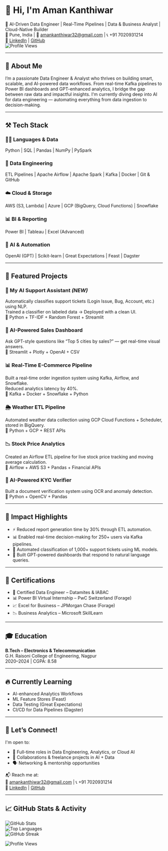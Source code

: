 # 👋 Hi, I'm Aman Kanthiwar  
🚀 AI-Driven Data Engineer | Real-Time Pipelines | Data & Business Analyst | Cloud-Native Builder  
📍 Pune, India | 📧 amankanthiwar32@gmail.com | 📞 +91 7020931214  
🔗 [LinkedIn](https://linkedin.com/in/aman-kanthiwar-272725240) | [GitHub](https://github.com/Sk928551)  
![Profile Views](https://komarev.com/ghpvc/?username=Sk928551&color=blue&style=flat)

---

## 🧠 About Me
I’m a passionate Data Engineer & Analyst who thrives on building smart, scalable, and AI-powered data workflows. From real-time Kafka pipelines to Power BI dashboards and GPT-enhanced analytics, I bridge the gap between raw data and impactful insights. I'm currently diving deep into AI for data engineering — automating everything from data ingestion to decision-making.

---

## ⚒️ Tech Stack

### 👨‍💻 Languages & Data  
Python | SQL | Pandas | NumPy | PySpark

### 🔄 Data Engineering  
ETL Pipelines | Apache Airflow | Apache Spark | Kafka | Docker | Git & GitHub

### ☁️ Cloud & Storage  
AWS (S3, Lambda) | Azure | GCP (BigQuery, Cloud Functions) | Snowflake

### 📊 BI & Reporting  
Power BI | Tableau | Excel (Advanced)

### 🤖 AI & Automation  
OpenAI (GPT) | Scikit-learn | Great Expectations | Feast | Dagster

---

## 🚀 Featured Projects

### 🤖 My AI Support Assistant *(NEW)*  
Automatically classifies support tickets (Login Issue, Bug, Account, etc.) using NLP.  
Trained a classifier on labeled data → Deployed with a clean UI.  
🔧 Python + TF-IDF + Random Forest + Streamlit  

### 🧠 AI-Powered Sales Dashboard  
Ask GPT-style questions like “Top 5 cities by sales?” — get real-time visual answers.  
🔧 Streamlit + Plotly + OpenAI + CSV  

### 📊 Real-Time E-Commerce Pipeline  
Built a real-time order ingestion system using Kafka, Airflow, and Snowflake.  
Reduced analytics latency by 40%.  
🔧 Kafka + Docker + Snowflake + Python  

### 🌦️ Weather ETL Pipeline  
Automated weather data collection using GCP Cloud Functions + Scheduler, stored in BigQuery.  
🔧 Python + GCP + REST APIs  

### 📉 Stock Price Analytics  
Created an Airflow ETL pipeline for live stock price tracking and moving average calculation.  
🔧 Airflow + AWS S3 + Pandas + Financial APIs  

### 🧾 AI-Powered KYC Verifier  
Built a document verification system using OCR and anomaly detection.  
🔧 Python + OpenCV + Pandas  

---

## 🌟 Impact Highlights

- ⚡ Reduced report generation time by 30% through ETL automation.
- 📊 Enabled real-time decision-making for 250+ users via Kafka pipelines.
- 🤖 Automated classification of 1,000+ support tickets using ML models.
- 💬 Built GPT-powered dashboards that respond to natural language queries.

---

## 📜 Certifications

- 🧠 Certified Data Engineer – Datamites & IABAC  
- 📊 Power BI Virtual Internship – PwC Switzerland (Forage)  
- 📈 Excel for Business – JPMorgan Chase (Forage)  
- 📉 Business Analytics – Microsoft SkillLearn  

---

## 🎓 Education  
**B.Tech – Electronics & Telecommunication**  
G.H. Raisoni College of Engineering, Nagpur  
2020–2024 | CGPA: 8.58  

---

## 🔥 Currently Learning

- AI-enhanced Analytics Workflows  
- ML Feature Stores (Feast)  
- Data Testing (Great Expectations)  
- CI/CD for Data Pipelines (Dagster)

---

## 🤝 Let’s Connect!
I'm open to:
- 💼 Full-time roles in Data Engineering, Analytics, or Cloud AI  
- 🧪 Collaborations & freelance projects in AI + Data  
- 🗣️ Networking & mentorship opportunities  

📬 Reach me at:  
📧 amankanthiwar32@gmail.com | 📞 +91 7020931214  
🔗 [LinkedIn](https://linkedin.com/in/aman-kanthiwar-272725240) | [GitHub](https://github.com/Sk928551)

---
## 📈 GitHub Stats & Activity

![GitHub Stats](https://github-readme-stats.vercel.app/api?username=Sk928551&show_icons=true&theme=radical&count_private=true)  
![Top Languages](https://github-readme-stats.vercel.app/api/top-langs/?username=Sk928551&layout=compact&theme=radical)  
![GitHub Streak](https://github-readme-streak-stats.herokuapp.com?user=Sk928551&theme=radical&hide_border=false)

![Profile Views](https://komarev.com/ghpvc/?username=Sk928551&color=blue&style=flat)

